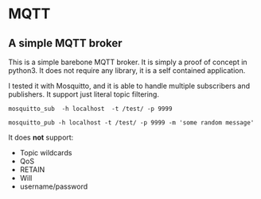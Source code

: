 # MQTT
## A simple MQTT broker

This is a simple barebone MQTT broker. It is simply a proof of concept in python3. It does not require any library, it is a self contained application.

I tested it with Mosquitto, and it is able to handle multiple subscribers and publishers. It support just literal topic filtering.

`mosquitto_sub  -h localhost  -t /test/ -p 9999`

`mosquitto_pub -h localhost -t /test/ -p 9999 -m 'some random message'`

It does **not** support:
- Topic wildcards
- QoS
- RETAIN
- Will
- username/password

